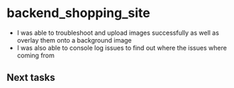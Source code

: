 # backend_shopping_site

- I was able to troubleshoot and upload images successfully as well as overlay them onto a background image
- I was also able to console log issues to find out where the issues where coming from

## Next tasks
<!-- 
- create products page to allow customers to view the products
- create pricing and other json data of relating to the description of each products
- add animation affects
- add content to each page -->
